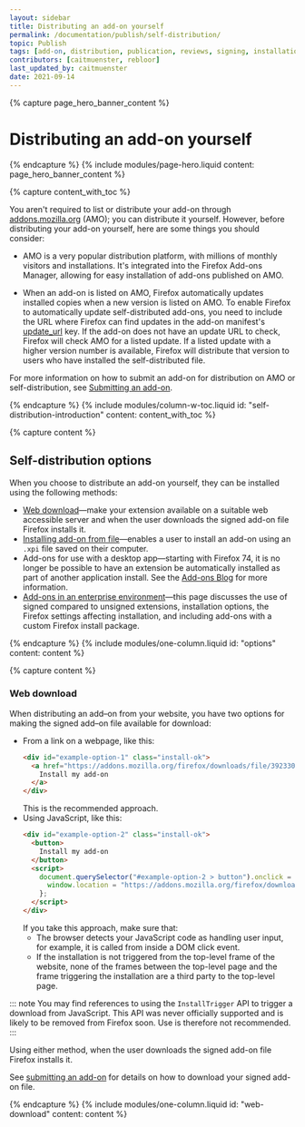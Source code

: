 ```yaml
---
layout: sidebar
title: Distributing an add-on yourself
permalink: /documentation/publish/self-distribution/
topic: Publish
tags: [add-on, distribution, publication, reviews, signing, installation]
contributors: [caitmuenster, rebloor]
last_updated_by: caitmuenster
date: 2021-09-14 
---
```


<!-- Page Hero Banner -->

{% capture page_hero_banner_content %}

# Distributing an add-on yourself

{% endcapture %}
{% include modules/page-hero.liquid
	content: page_hero_banner_content
%}

<!-- END: Page Hero Banner -->

<!-- Content with Table of Contents Module -->

{% capture content_with_toc %}

You aren't required to list or distribute your add-on through [addons.mozilla.org](https://addons.mozilla.org) (AMO); you can distribute it yourself. However, before distributing your add-on yourself, here are some things you should consider:

- AMO is a very popular distribution platform, with millions of monthly visitors and installations. It's integrated into the Firefox Add-ons Manager, allowing for easy installation of add-ons published on AMO.

- When an add-on is listed on AMO, Firefox automatically updates installed copies when a new version is listed on AMO. To enable Firefox to automatically update self-distributed add-ons, you need to include the URL where Firefox can find updates in the add-on manifest's [update_url](https://developer.mozilla.org/docs/Mozilla/Add-ons/Updates) key. If the add-on does not have an update URL to check, Firefox will check AMO for a listed update. If a listed update with a higher version number is available, Firefox will distribute that version to users who have installed the self-distributed file.

For more information on how to submit an add-on for distribution on AMO or self-distribution, see [Submitting an add-on](/documentation/publish/submitting-an-add-on/).

{% endcapture %}
{% include modules/column-w-toc.liquid
	id: "self-distribution-introduction"
	content: content_with_toc
%}

<!-- END: Content with Table of Contents -->

<!-- Single Column Body Module -->

{% capture content %}

## Self-distribution options

When you choose to distribute an add-on yourself, they can be installed using the following methods:

- [Web download](#web-download)—make your extension available on a suitable web accessible server and when the user downloads the signed add-on file Firefox installs it.
- [Installing add-on from file](/documentation/publish/distribute-sideloading)—enables a user to install an add-on using an `.xpi` file saved on their computer.
- Add-ons for use with a desktop app—starting with Firefox 74, it is no longer be possible to have an extension be automatically installed as part of another application install. See the [Add-ons Blog](https://blog.mozilla.org/addons/2020/03/10/support-for-extension-sideloading-has-ended/) for more information.
- [Add-ons in an enterprise environment](/documentation/enterprise/enterprise-distribution/)—this page discusses the use of signed compared to unsigned extensions, installation options, the Firefox settings affecting installation, and including add-ons with a custom Firefox install package.

{% endcapture %}
{% include modules/one-column.liquid
  id: "options"
  content: content
%}

{% capture content %}

### Web download

When distributing an add–on from your website, you have two options for making the signed add–on file available for download:

- From a link on a webpage, like this:
  ```html
  <div id="example-option-1" class="install-ok">
    <a href="https://addons.mozilla.org/firefox/downloads/file/3923300/facebook_container-2.3.2-fx.xpi">
      Install my add-on
    </a>
  </div>
  ```
  This is the recommended approach.
- Using JavaScript, like this:
  ```html
  <div id="example-option-2" class="install-ok">
    <button>
      Install my add-on
    </button>
    <script>
      document.querySelector("#example-option-2 > button").onclick = () => {
        window.location = "https://addons.mozilla.org/firefox/downloads/file/3923300/facebook_container-2.3.2-fx.xpi";
      };
    </script>
  </div>
  ```
  If you take this approach, make sure that:
  - The browser detects your JavaScript code as handling user input, for example, it is called from inside a DOM click event.
  - If the installation is not triggered from the top-level frame of the website, none of the frames between the top-level page and the frame triggering the installation are a third party to the top-level page.

::: note
You may find references to using the `InstallTrigger` API to trigger a download from JavaScript. This API was never officially supported and is likely to be removed from Firefox soon. Use is therefore not recommended.
:::

Using either method, when the user downloads the signed add-on file Firefox installs it.

See [submitting an add-on](/documentation/publish/submitting-an-add-on/#self-distribution) for details on how to download your signed add-on file.

{% endcapture %}
{% include modules/one-column.liquid
  id: "web-download"
  content: content
%}

<!-- END: Single Column Body Module -->


